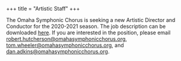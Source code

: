 +++
title = "Artistic Staff"
+++

The Omaha Symphonic Chorus is seeking a new Artistic Director and Conductor for the 2020-2021 season. The job description can be downloaded [here](/about/bios/2020_director.pdf). If you are interested in the position, please email robert.hutcherson@omahasymphonicchorus.org, tom.wheeler@omahasymphonicchorus.org, and dan.adkins@omahasymphonicchorus.org.